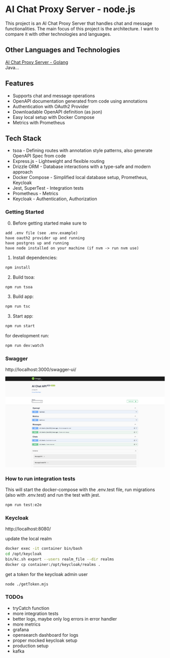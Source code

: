 # AI Chat Proxy Server - node.js

This project is an AI Chat Proxy Server that handles chat and message functionalities.
The main focus of this project is the architecture. I want to compare it with other technologies and languages.

## Other Languages and Technologies

[AI Chat Proxy Server - Golang](https://github.com/paulnaber/ai-chat-service-go) <br>
Java...

## Features

- Supports chat and message operations
- OpenAPI documentation generated from code using annotations
- Authentication with OAuth2 Provider
- Downloadable OpenAPI definition (as json)
- Easy local setup with Docker Compose
- Metrics with Prometheus

## Tech Stack

- tsoa - Defining routes with annotation style patterns, also generate OpenAPI Spec from code
- Express.js - Lightweight and flexible routing
- Drizzle ORM - Database interactions with a type-safe and modern approach
- Docker Compose - Simplified local database setup, Prometheus, Keycloak
- Jest, SuperTest - Integration tests
- Prometheus - Metrics
- Keycloak - Authentication, Authorization

### Getting Started

0. Before getting started make sure to

```
add .env file (see .env.example)
have oauth2 provider up and running
have postgres up and running
have node installed on your machine (if nvm -> run nvm use)
```

1. Install dependencies:

```bash
npm install
```

2. Build tsoa:

```bash
npm run tsoa
```

3. Build app:

```bash
npm run tsc
```

3. Start app:

```bash
npm run start
```

for development run:

```bash
npm run dev:watch
```

### Swagger

http://localhost:3000/swagger-ui/

![swagger-ui](./docs/swagger-ui.png)

### How to run integration tests

This will start the docker-compose with the .env.test file, run migrations (also with .env.test) and run the test with jest.

```bash
npm run test:e2e
```

### Keycloak

http://localhost:8080/

update the local realm

```bash
docker exec -it container bin/bash
cd /opt/keycloak
bin/kc.sh export --users realm_file --dir realms
docker cp container:/opt/keycloak/realms .

```

get a token for the keycloak admin user

```bash
node ./getToken.mjs
```

### TODOs

- tryCatch function
- more integration tests
- better logs, maybe only log errors in error handler
- more metrics
- grafana
- opensearch dashboard for logs
- proper mocked keycloak setup
- production setup
- kafka
